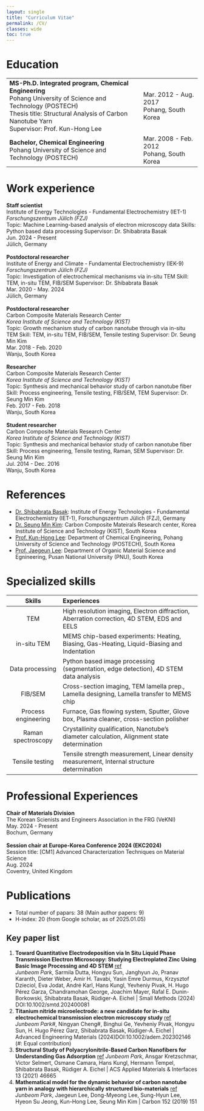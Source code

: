 ```yaml
---
layout: single
title: "Curriculum Vitae"
permalink: /CV/
classes: wide
toc: true
---
```


# Education
<table style="width:100%">
    <tr>
        <td style="width:70%"><b>MS-Ph.D. Integrated program, Chemical Engineering</b><br>
      Pohang University of Science and Technology (POSTECH)<br>
      Thesis title: Structural Analysis of Carbon Nanotube Yarn <br>
      Supervisor: Prof. Kun-Hong Lee</td>
        <td>Mar. 2012 - Aug. 2017<br>
      Pohang, South Korea</td>
    </tr>
    <tr>
        <td><b>Bachelor, Chemical Engineering</b><br>
      Pohang University of Science and Technology (POSTECH)<br></td>
        <td>Mar. 2008 - Feb. 2012<br>
      Pohang, South Korea</td>
    </tr>
</table>


# Work experience
<div class="row">
  <div class="col-md-8" markdown="1">
      <b>Staff scientist</b><br>
      Institute of Energy Technologies - Fundamental Electrochemistry (IET-1)<br>
      <i>Forschungszentrum Jülich (FZJ)</i> <br>
      Topic: Machine Learning-based analysis of electron microscopy data
      Skills: Python based data processing
      Supervisor: Dr. Shibabrata Basak
  </div>
  <div class="col-md-4" markdown="1">
      Jun. 2024 - Present <br>
      Jülich, Germany
  </div>
</div>
<br>
<div class="row">
  <div class="col-md-8" markdown="1">
      <b>Postdoctoral researcher</b><br>
      Institute of Energy and Climate - Fundamental Electrochemistry (IEK-9)<br>
      <i>Forschungszentrum Jülich (FZJ)</i><br>
      Topic: Investigation of electrochemical mechanisms via in-situ TEM
      Skill: TEM, in-situ TEM, FIB/SEM
      Supervisor: Dr. Shibabrata Basak
  </div>
  <div class="col-md-4" markdown="1">
      Mar. 2020 - May. 2024 <br>
      Jülich, Germany
  </div>
</div>
<br>
<div class="row">
  <div class="col-md-8" markdown="1">
      <b>Postdoctoral researcher</b><br>
      Carbon Composite Materials Research Center<br>
      <i>Korea Institute of Science and Technology (KIST)</i><br>
      Topic: Growth mechanism study of carbon nanotube through via in-situ TEM
      Skill: TEM, in-situ TEM, FIB/SEM, Tensile testing
      Supervisor: Dr. Seung Min Kim
  </div>
  <div class="col-md-4" markdown="1">
      Mar. 2018 - Feb. 2020 <br>
      Wanju, South Korea
  </div>
</div>
<br>
<div class="row">
  <div class="col-md-8" markdown="1">
      <b>Researcher</b><br>
      Carbon Composite Materials Research Center<br>
      <i>Korea Institute of Science and Technology (KIST)</i><br>
      Topic: Synthesis and mechanical behavior study of carbon nanotube fiber
      Skill: Process engineering, Tensile testing, FIB/SEM, TEM
      Supervisor: Dr. Seung Min Kim
  </div>
  <div class="col-md-4" markdown="1">
      Feb. 2017 - Feb. 2018 <br>
      Wanju, South Korea
  </div>
</div>
<br>
<div class="row">
  <div class="col-md-8" markdown="1">
      <b>Student researcher</b><br>
      Carbon Composite Materials Research Center<br>
      <i>Korea Institute of Science and Technology (KIST)</i><br>
      Topic: Synthesis and mechanical behavior study of carbon nanotube fiber
      Skill: Process engineering, Tensile testing, Raman, SEM
      Supervisor: Dr. Seung Min Kim
  </div>
  <div class="col-md-4" markdown="1">
      Jul. 2014 - Dec. 2016 <br>
      Wanju, South Korea
  </div>
</div>

# References
- [Dr. Shibabrata Basak](mailto:s.basak@fz-juelich.de): Institute of Energy Technologies - Fundamental Electrochemistry (IET-1), Forschungszentrum Jülich (FZJ), Germany
- [Dr. Seung Min Kim](mailto:seungmin.kim@kist.re.kr): Carbon Composite Mateirals Research center, Korea Institute of Science and Technology (KIST), South Korea
- [Prof. Kun-Hong Lee](mailto:ce20047@postech.ac.kr): Department of Chemical Engineering, Pohang University of Science and Technology (POSTECH), South Korea
- [Prof. Jaegeun Lee](mailto:jglee@pusan.ac.kr): Department of Organic Material Science and Egnineering, Pusan National University (PNU), South Korea

# Specialized skills
| Skills                |  Experiences                                                                                  |
|:------:               |:-----------                                                                                   |
| TEM                   | High resolution imaging, Electron diffraction, Aberration correction, 4D STEM, EDS and EELS   |
| in-situ TEM           | MEMS chip-based experiments: Heating, Biasing, Gas-Heating, Liquid-Biasing and Indentation    |
| Data processing       | Python based image processing (segmentation, edge detection), 4D STEM data analysis           |
| FIB/SEM               | Cross-section imaging, TEM lamella prep., Lamella designing, Lamella transfer to MEMS chip    |
| Process engineering   | Furnace, Gas flowing system, Sputter, Glove box, Plasma cleaner, cross-section polisher      |
| Raman spectroscopy    | Crystallinity qualification, Nanotube’s diameter calculation, Alignment state determination   |
| Tensile testing       | Tensile strength measurement, Linear density measurement, Internal structure determination    |

# Professional Experiences
<div class="row">
  <div class="col-md-8" markdown="1">
      <b>Chair of Materials Division</b><br>
      The Korean Scienists and Engineers Association in the FRG (VeKNI)
  </div>
  <div class="col-md-4" markdown="1">
      May. 2024 - Present<br>
      Bochum, Germany
  </div>
</div>
<br>
<div class="row">
  <div class="col-md-8" markdown="1">
      <b>Session chair at Europe-Korea Conference 2024 (EKC2024)</b><br>
      Session title: [CM1] Advanced Characterization Techniques on Material Science
  </div>
  <div class="col-md-4" markdown="1">
      Aug. 2024<br>
      Coventry, United Kingdom
  </div>
</div>

# Publications
- Total number of papars: 38 (Main author papers: 9)
- H-index: 20 (from Google scholar, as of 2025.01.05)

## Key paper list
1. **Toward Quantitative Electrodeposition via In Situ Liquid Phase Transmission Electron Microscopy: Studying Electroplated Zinc Using Basic Image Processing and 4D STEM** [ref](https://doi.org/10.1002/smtd.202400081)<br>
*Junbeom Park*, Sarmila Dutta, Hongyu Sun, Janghyun Jo, Pranav Karanth, Dieter Weber, Amir H. Tavabi, Yasin Emre Durmus, Krzysztof Dzieciol, Eva Jodat, André Karl, Hans Kungl, Yevheniy Pivak, H. Hugo Pérez Garza, Chandramohan George, Joachim Mayer, Rafal E. Dunin-Borkowski, Shibabrata Basak, Rüdiger-A. Eichel | Small Methods (2024) DOI:10.1002/smtd.202400081
1. **Titanium nitride microelectrode: a new candidate for in-situ electrochemical transmission electron microscopy study** [ref](https://doi.org/10.1002/adem.202302146)<br>
*Junbeom Park#*, Ningyan Cheng#, Binghui Ge, Yevheniy Pivak, Hongyu Sun, H. Hugo Pérez Garz, Shibabrata Basak, Rüdiger-A. Eichel | Advanced Engineering Materials (2024)DOI:10.1002/adem.202302146 (#: Equal contribution)
1. **Structural Study of Polyacrylonitrile-Based Carbon Nanofibers for Understanding Gas Adsorption** [ref](http://dx.doi.org/10.1021/acsami.1c13541)
*Junbeom Park*, Ansgar Kretzschmar, Victor Selmert, Osmane Camara, Hans Kungl, Hermann Tempel, Shibabrata Basak, Rüdiger A. Eichel | ACS Applied Materials & Interfaces 13 (2021) 46665
1. **Mathematical model for the dynamic behavior of carbon nanotube yarn in analogy with hierarchically structured bio-materials** [ref](https://doi.org/10.1016/j.carbon.2019.05.077)
*Junbeom Park*, Jaegeun Lee, Dong-Myeong Lee, Sung-Hyun Lee, Hyeon Su Jeong, Kun-Hong Lee, Seung Min Kim | Carbon 152 (2019) 151